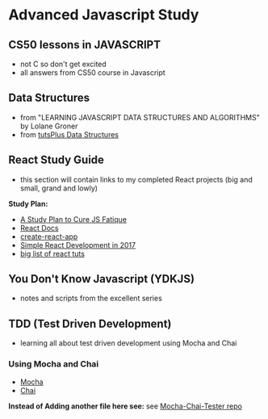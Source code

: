 Advanced Javascript Study
=========================

## CS50 lessons in JAVASCRIPT
  * not C so don't get excited
  * all answers from CS50 course in Javascript

## Data Structures
  * from "LEARNING JAVASCRIPT DATA STRUCTURES AND ALGORITHMS" by Lolane Groner
  * from [tutsPlus Data Structures](https://code.tutsplus.com/series/data-structures-in-javascript--cms-772)

## React Study Guide
  * this section will contain links to my completed React projects (big and small, grand and lowly)

  **Study Plan:**
  * [A Study Plan to Cure JS Fatique](https://medium.freecodecamp.com/a-study-plan-to-cure-javascript-fatigue-8ad3a54f2eb1 )
  * [React Docs](https://facebook.github.io/react/)
  * [create-react-app]( https://github.com/facebookincubator/create-react-app)
  * [Simple React Development in 2017]( https://hackernoon.com/simple-react-development-in-2017-113bd563691f)
  * [big list of react tuts]( https://github.com/markerikson/react-redux-links)

## You Don't Know Javascript (YDKJS)
  * notes and scripts from the excellent series

## TDD (Test Driven Development)
  * learning all about test driven development using Mocha and Chai

### Using Mocha and Chai
  * [Mocha](https://mochajs.org/)
  * [Chai](http://chaijs.com/)

  **Instead of Adding another file here see:**
  see [Mocha-Chai-Tester repo](https://github.com/Cyclokitty/Mocha-Chai-Tester)
